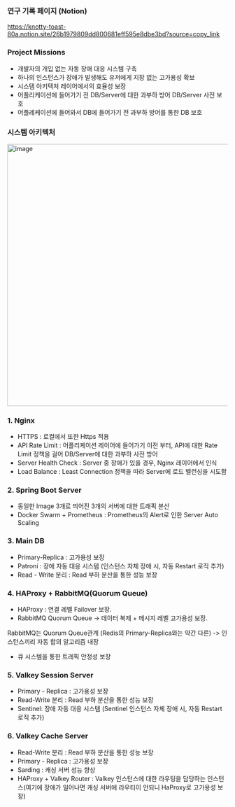 ### 연구 기록 페이지 (Notion)
https://knotty-toast-80a.notion.site/26b1979809dd800681eff595e8dbe3bd?source=copy_link

### Project Missions
* 개발자의 개입 없는 자동 장애 대응 시스템 구축 
* 하나의 인스턴스가 장애가 발생해도 유저에게 지장 없는 고가용성 확보 
* 시스템 아키텍처 레이어에서의 효율성 보장
* 어플리케이션에 들어가기 전 DB/Server에 대한 과부하 방어 DB/Server 사전 보호
* 어플레케이션에 들어와서 DB에 들어가기 전 과부하 방어를 통한 DB 보호

### 시스템 아키텍처 
<img width="805" height="599" alt="image" src="https://github.com/user-attachments/assets/a35ea2a1-5f76-45e8-aa14-d86e15b97ca7" />

### 1. Nginx 
* HTTPS : 로컬에서 또한 Https 적용
* API Rate Limit : 어플리케이션 레이어에 들어가기 이전 부터, API에 대한 Rate Limit 정책을 걸어 DB/Server에 대한 과부하 사전 방어 
* Server Health Check : Server 중 장애가 있을 경우, Nginx 레이어에서 인식 
* Load Balance : Least Connection 정책을 따라 Server에 로드 벨런싱을 시도함

### 2. Spring Boot Server
* 동일한 Image 3개로 띄어진 3개의 서버에 대한 트래픽 분산 
* Docker Swarm + Prometheus : Prometheus의 Alert로 인한 Server Auto Scaling

### 3. Main DB 
* Primary-Replica : 고가용성 보장
* Patroni : 장애 자동 대응 시스템 (인스턴스 자체 장애 시, 자동 Restart 로직 추가)
* Read - Write 분리 : Read 부하 분산을 통한 성능 보장

### 4. HAProxy + RabbitMQ(Quorum Queue) 
* HAProxy : 연결 레벨 Failover 보장.
* RabbitMQ Quorum Queue → 데이터 복제 + 메시지 레벨 고가용성 보장.

RabbitMQ는 Quorum Queue관계 (Redis의 Primary-Replica와는 약간 다른)
-> 인스턴스끼리 자동 합의 알고리즘 내장 
* 큐 시스템을 통한 트레픽 안정성 보장 

### 5. Valkey Session Server 
* Primary - Replica : 고가용성 보장
* Read-Write 분리 : Read 부하 분산을 통한 성능 보장
* Sentinel: 장애 자동 대응 시스템 (Sentinel 인스턴스 자체 장애 시, 자동 Restart 로직 추가) 
  
### 6. Valkey Cache Server 
 * Read-Write 분리 : Read 부하 분산을 통한 성능 보장
 * Primary - Replica : 고가용성 보장
 * Sarding : 캐싱 서버 성능 향상
 * HAProxy + Valkey Router : Valkey 인스턴스에 대한 라우팅을 담당하는 인스턴스(여기에 장애가 일어나면 캐싱 서버에 라우티이 안되니 HaProxy로 고가용성 보장)
